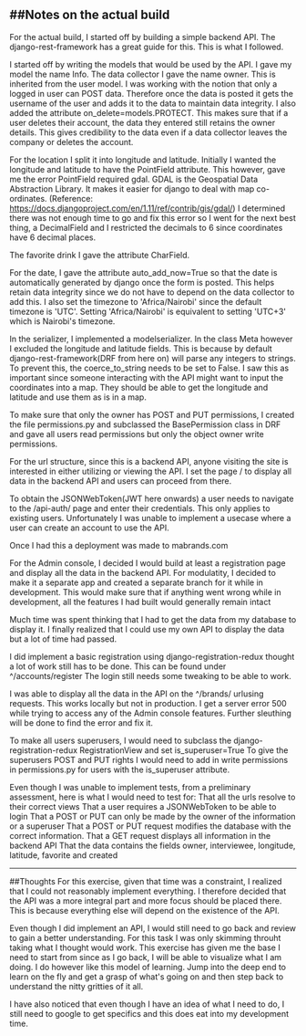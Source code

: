 ##Notes on the actual build
-------------------------------------------------------------------------------
For the actual build, I started off by building a simple backend API.
The django-rest-framework has a great guide for this.
This is what I followed.

I started off by writing the models that would be used by the API.
I gave my model the name Info.
The data collector I gave the name owner.
This is inherited from the user model.
I was working with the notion that only a logged in user can POST data.
Therefore once the data is posted it gets the username of the user and adds it to the data to maintain data integrity.
I also added the attribute on_delete=models.PROTECT.
This makes sure that if a user deletes their account, the data they entered still retains the owner details. This gives credibility to the data even if a data collector leaves the company or deletes the account.

For the location I split it into longitude and latitude.
Initially I wanted the longitude and latitude to have the PointField attribute.
This however, gave me the error PointField required gdal.
GDAL is the Geospatial Data Abstraction Library. It makes it easier for django to deal with map co-ordinates. (Reference: https://docs.djangoproject.com/en/1.11/ref/contrib/gis/gdal/)
I determined there was not enough time to go and fix this error so I went for the next best thing, a DecimalField and I restricted the decimals to 6 since coordinates have 6 decimal places.

The favorite drink I gave the attribute CharField.

For the date, I gave the attribute auto_add_now=True so that the date is automatically generated by django once the form is posted. This helps retain data integrity since we do not have to depend on the data collector to add this.
I also set the timezone to 'Africa/Nairobi' since the default timezone is 'UTC'. Setting 'Africa/Nairobi' is equivalent to setting 'UTC+3' which is Nairobi's timezone.

In the serializer, I implemented a modelserializer.
In the class Meta however I excluded the longitude and latitude fields.
This is because by default django-rest-framework(DRF from here on) will parse any integers to strings. To prevent this, the coerce_to_string needs to be set to False.
I saw this as important since someone interacting with the API might want to input the coordinates into a map. They should be able to get the longitude and latitude and use them as is in a map.

To  make sure that only the owner has POST and PUT permissions, I created the file permissions.py and subclassed the BasePermission class in DRF and gave all users read permissions but only the object owner write permissions.

For the url structure, since this is a backend API, anyone visiting the site is interested in either utilizing or viewing the API. I set the page / to display all data in the backend API and users can proceed from there.

To obtain the JSONWebToken(JWT here onwards) a user needs to navigate to the /api-auth/ page and enter their credentials. This only applies to existing users. Unfortunately I was unable to implement a usecase where a user can create an account to use the API.

Once I had this a deployment was made to mabrands.com

For the Admin console, I decided I would build at least a registration page and display all the data in the backend API.
For modulatity, I decided to make it a separate app and created a separate branch for it while in development.
This would make sure that if anything went wrong while in development, all the features I had built would generally remain intact

Much time was spent thinking that I had to get the data from my database to display it.
I finally realized that I could use my own API to display the data but a lot of time had passed.

I did implement a basic registration using django-registration-redux thought a lot of work still has to be done. This can be found under ^/accounts/register
The login still needs some tweaking to be able to work.

I was able to display all the data in the API on the ^/brands/ urlusing requests. This works locally but not in production. I get a server error 500 while trying to access any of the Admin console features. Further sleuthing will be done to find the error and fix it.

To make all users superusers, I would need to subclass the django-registration-redux RegistrationView and set is_superuser=True
To give the superusers POST and PUT rights I would need to add in write permissions in permissions.py for users with the is_superuser attribute.

Even though I was unable to implement tests, from a preliminary assessment, here is what I would need to test for:
  That all the urls resolve to their correct views
  That a user requires a JSONWebToken to be able to login
  That a POST or PUT can only be made by the owner of the information or a superuser
  That a POST or PUT request modifies the database with the correct information.
  That a GET request displays all information in the backend API
  That the data contains the fields owner, interviewee, longitude, latitude, favorite and created

-------------------------------------------------------------------------------
##Thoughts
For this exercise, given that time was a constraint, I realized that I could not reasonably implement everything.
I therefore decided that the API was a more integral part and more focus should be placed there.
This is because everything else will depend on the existence of the API.

Even though I did implement an API, I would still need to go back and review to gain a better understanding.
For this task I was only skimming throuht taking what I thought would work.
This exercise has given me the base I need to start from since as I go back, I will be able to visualize what I am doing.
I do however like this model of learning. Jump into the deep end to learn on the fly and get a grasp of what's going on and then step back to understand the nitty gritties of it all.

I have also noticed that even though I have an idea of what I need to do, I still need to google to get specifics and this does eat into my development time.
